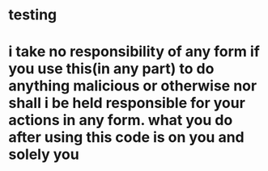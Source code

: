 # testing
# i take no responsibility of any form if you use this(in any part) to do anything malicious or otherwise nor shall i be held responsible for your actions in any form. what you do after using this code is on you and solely you
